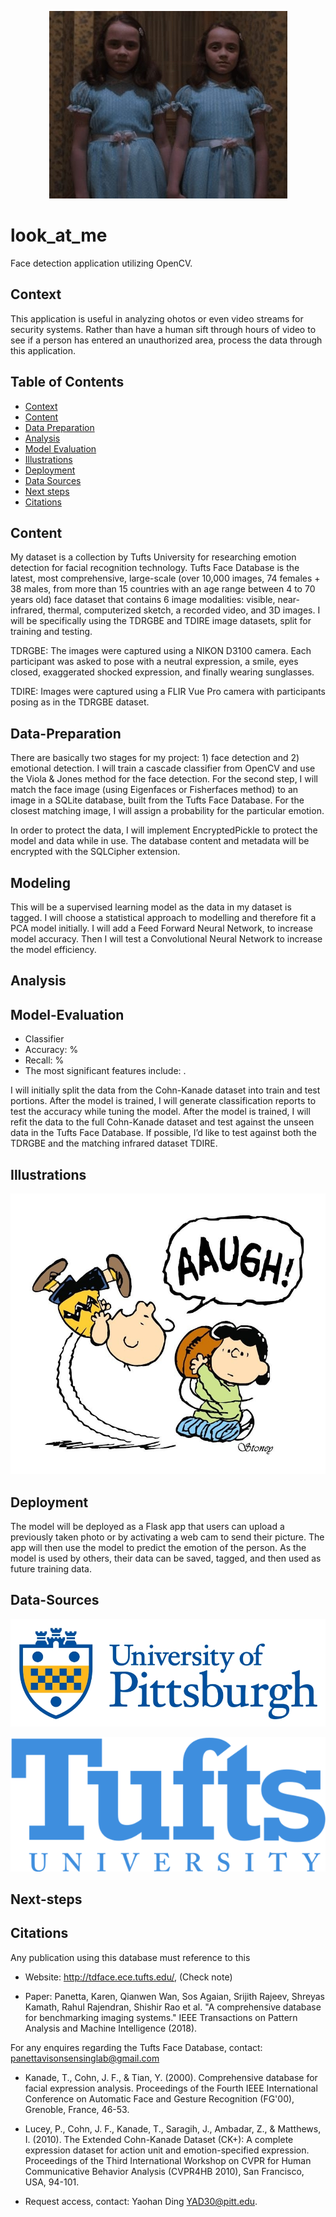 <p align="center"><img src="img/eyes.jpg" title="Look At Me!"></a></p>  



# look\_at\_me  

Face detection application utilizing OpenCV.


## Context

This application is useful in analyzing ohotos or even video streams for security systems.  Rather than have a human sift through hours of video to see if a person has entered an unauthorized area, process the data through this application. 

## Table of Contents

- [Context](#Context)
- [Content](#Content)
- [Data Preparation](#Data-Preparation)
- [Analysis](#Analysis)
- [Model Evaluation](#Model-Evaluation)
- [Illustrations](#Illustrations)
- [Deployment](#Deployment)
- [Data Sources](#Data-Sources)
- [Next steps](#Next-steps)
- [Citations](#Citations)

## Content

My dataset is a collection by Tufts University for researching emotion detection for facial recognition technology.  Tufts Face Database is the latest, most comprehensive, large-scale (over 10,000 images, 74 females + 38 males, from more than 15 countries with an age range between 4 to 70 years old) face dataset that contains 6 image modalities: visible, near-infrared, thermal, computerized sketch, a recorded video, and 3D images.  I will be specifically using the TDRGBE and TDIRE image datasets, split for training and testing.

TDRGBE: The images were captured using a NIKON D3100 camera. Each participant was asked to pose with a neutral expression, a smile, eyes closed, exaggerated shocked expression, and finally wearing sunglasses.

TDIRE: Images were captured using a FLIR Vue Pro camera with participants posing as in the TDRGBE dataset.  

## Data-Preparation

There are basically two stages for my project: 1) face detection and 2) emotional detection.  I will train a cascade classifier from OpenCV and use the Viola & Jones method for the face detection.  For the second step, I will match the face image (using Eigenfaces or Fisherfaces method) to an image in a SQLite database, built from the Tufts Face Database.  For the closest matching image, I will assign a probability for the particular emotion.

In order to protect the data, I will implement EncryptedPickle to protect the model and data while in use.  The database content and metadata will be encrypted with the SQLCipher extension.

## Modeling

This will be a supervised learning model as the data in my dataset is tagged.  I will choose a statistical approach to modelling and therefore fit a PCA model initially.  I will add a Feed Forward Neural Network, to increase model accuracy. Then I will test a Convolutional Neural Network to increase the model efficiency.  

## Analysis


## Model-Evaluation

- <type> Classifier
- Accuracy: %
- Recall: %
- The most significant features include: .  

I will initially split the data from the Cohn-Kanade dataset into train and test portions.  After the model is trained, I will generate classification reports to test the accuracy while tuning the model.  After the model is trained, I will refit the data to the full Cohn-Kanade dataset and test against the unseen data in the Tufts Face Database.  If possible, I’d like to test against both the TDRGBE and the matching infrared dataset TDIRE.


## Illustrations 

![Place Holder](img/lucy.jpeg)  

## Deployment  

The model will be deployed as a Flask app that users can upload a previously taken photo or by activating a web cam to send their picture.  The app will then use the model to predict the emotion of the person.  As the model is used by others, their data can be saved, tagged, and then used as future training data.


## Data-Sources

[![Cohn-Kanade (CK and CK+) database][1]][2]

[1]: img/pitt_edu_logo.jpg   
[2]: https://www.pitt.edu/ "Cohn-Kanade Database. Contact: Yaohan Ding YAD30@pitt.edu"  

[![Tufts Face Database][3]][4]

[3]: img/tufts_university.png 
[4]: http://tdface.ece.tufts.edu "Tufts Face Database: Request permission to use this dataset!!!"  


## Next-steps  
 

## Citations

Any publication using this database must reference to this

- Website: http://tdface.ece.tufts.edu/, (Check note)

- Paper: Panetta, Karen, Qianwen Wan, Sos Agaian, Srijith Rajeev, Shreyas Kamath, Rahul Rajendran, Shishir Rao et al. "A comprehensive database for benchmarking imaging systems." IEEE Transactions on Pattern Analysis and Machine Intelligence (2018).

For any enquires regarding the Tufts Face Database, contact: panettavisonsensinglab@gmail.com

- Kanade, T., Cohn, J. F., & Tian, Y. (2000). Comprehensive database for facial
expression analysis. Proceedings of the Fourth IEEE International Conference
on Automatic Face and Gesture Recognition (FG'00), Grenoble, France, 46-53.
- Lucey, P., Cohn, J. F., Kanade, T., Saragih, J., Ambadar, Z., & Matthews, I.
(2010). The Extended Cohn-Kanade Dataset (CK+): A complete expression
dataset for action unit and emotion-specified expression. Proceedings of the
Third International Workshop on CVPR for Human Communicative Behavior
Analysis (CVPR4HB 2010), San Francisco, USA, 94-101.

- Request access, contact: Yaohan Ding YAD30@pitt.edu.
